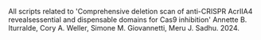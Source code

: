 All scripts related to 'Comprehensive deletion scan of anti-CRISPR AcrIIA4 revealsessential and dispensable domains for Cas9 inhibition' Annette B. Iturralde, Cory A. Weller, Simone M. Giovannetti, Meru J. Sadhu. 2024. 
